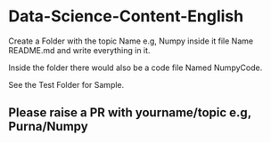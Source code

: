 # Data-Science-Content-English

Create a Folder with the topic Name e.g, Numpy inside it file Name README.md and write everything in it.

Inside the folder there would also be a code file Named NumpyCode.

See the Test Folder for Sample.

## Please raise a PR with yourname/topic e.g, Purna/Numpy
